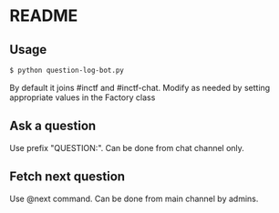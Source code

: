 # README

## Usage
``` bash
$ python question-log-bot.py
```

By default it joins #inctf and #inctf-chat. Modify as needed by setting appropriate values in the Factory class

## Ask a question
Use prefix "QUESTION:". Can be done from chat channel only.

## Fetch next question
Use @next command. Can be done from main channel by admins.
